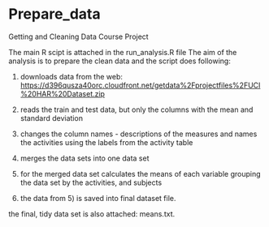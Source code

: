 # Prepare_data
Getting and Cleaning Data Course Project

The main R scipt is attached in the run_analysis.R file
The aim of the analysis is to prepare the clean data and the script does following:

1) downloads data from the web:
https://d396qusza40orc.cloudfront.net/getdata%2Fprojectfiles%2FUCI%20HAR%20Dataset.zip

2) reads the train and test data, but only the columns with the mean and standard deviation
3) changes the column names - descriptions of the measures and names the activities using the labels from the activity table
4) merges the data sets into one data set
5) for the merged data set calculates the means of each variable grouping the data set by the activities, and subjects
6) the data from 5) is saved into final dataset file.


the final, tidy data set is also attached: means.txt.
